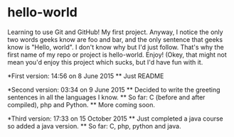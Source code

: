 # hello-world

Learning to use Git and GitHub!
My first project.
Anyway, I notice the only two words geeks know are foo and bar, and the only sentence that geeks know is "Hello, world".
I don't know why but I'd just follow.
That's why the first name of my repo or project is hello-world.
Enjoy! (Okey, that might not mean you'd enjoy this project which sucks, but I'd have fun with it.

*First version: 14:56 on 8 June 2015
** Just README

*Second version: 03:34 on 9 June 2015
** Decided to write the greeting sentences in all the languages I know.
** So far: C (before and after compiled), php and Python.
** More coming soon.

*Third version: 17:33 on 15 October 2015
** Just completed a java course so added a java version.
** So far: C, php, python and java.
